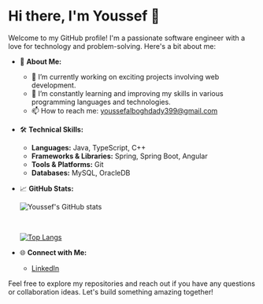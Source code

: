 # Hi there, I'm Youssef 👋

Welcome to my GitHub profile! I'm a passionate software engineer with a love for technology and problem-solving. Here's a bit about me:

- 🌟 **About Me:**
  - 🔭 I’m currently working on exciting projects involving web development.
  - 🌱 I’m constantly learning and improving my skills in various programming languages and technologies.
  - 📫 How to reach me: youssefalboghdady399@gmail.com


- 🛠 **Technical Skills:**
  - **Languages:** Java, TypeScript, C++
  - **Frameworks & Libraries:** Spring, Spring Boot, Angular
  - **Tools & Platforms:** Git
  - **Databases:** MySQL, OracleDB

- 📈 **GitHub Stats:**
  
  ![Youssef's GitHub stats](https://github-readme-stats.vercel.app/api?username=engJoe99&show_icons=true&theme=radical)

  
  &nbsp;

  
  [![Top Langs](https://github-readme-stats.vercel.app/api/top-langs/?username=engJoe99&layout=compact&theme=radical)](https://github.com/anuraghazra/github-readme-stats)


- 🌐 **Connect with Me:**
  - [LinkedIn]([https://www.linkedin.com/in/engJoe99/](https://www.linkedin.com/in/youssefalboghdady99/))


Feel free to explore my repositories and reach out if you have any questions or collaboration ideas. Let's build something amazing together!

```` ▋
